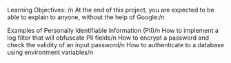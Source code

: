 Learning Objectives: /n
At the end of this project, you are expected to be able to explain to anyone, without the help of Google:/n

Examples of Personally Identifiable Information (PII)/n
How to implement a log filter that will obfuscate PII fields/n
How to encrypt a password and check the validity of an input password/n
How to authenticate to a database using environment variables/n
